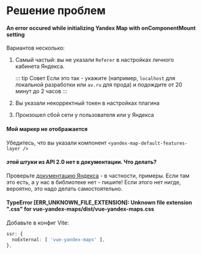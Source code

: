 # Решение проблем

#### An error occured while initializing Yandex Map with onComponentMount setting

Вариантов несколько:
1. Самый частый: вы не указали `Referer` в настройках личного кабинета Яндекса. 

   ::: tip Совет 
   Если это так - укажите (например, `localhost` для локальной разработки или `av.ru` для прода) и подождите от 20 минут до 2 часов 
   :::
2. Вы указали некорректный токен в настройках плагина
3. Произошел сбой сети у пользователя или у Яндекса

#### Мой маркер не отображается

Убедитесь, что вы указали компонент `<yandex-map-default-features-layer />`

#### *этой штуки* из API 2.0 нет в документации. Что делать?

Проверьте [документацию Яндекса](https://yandex.ru/maps-api/docs/js-api/index.html) - в частности, примеры. Если там это есть, а у нас в библиотеке нет - пишите! Если этого нет нигде, вероятно, это надо делать самостоятельно.

#### TypeError [ERR_UNKNOWN_FILE_EXTENSION]: Unknown file extension ".css" for vue-yandex-maps/dist/vue-yandex-maps.css

Добавьте в конфиг Vite:

```typescript
ssr: {
  noExternal: [ 'vue-yandex-maps' ],
},
```

